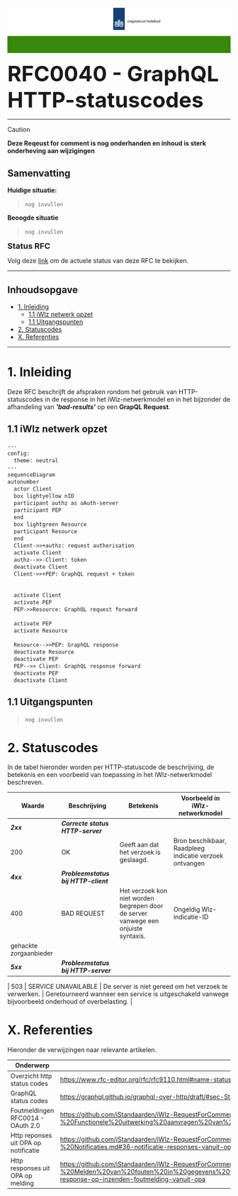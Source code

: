 ![header](../imagesrc/ZinBanner.png "template_header")

<font size="7">**RFC0040 - GraphQL HTTP-statuscodes**</font>

---

> [!CAUTION]
> **Deze Reqeust for comment is nog onderhanden en inhoud is sterk onderheving aan wijzigingen**

## Samenvatting

**Huidige situatie:**

>```nog invullen```

**Beoogde situatie**

>```nog invullen```

<font size="4">**Status RFC**</font>

Volg deze [link](https://github.com/iStandaarden/iWlz-RFC/issues/12) om de actuele status van deze RFC te bekijken.

---
## Inhoudsopgave
- [1. Inleiding](#1-inleiding)
  - [1.1 iWlz netwerk opzet](#11-iwlz-netwerk-opzet)
  - [1.1 Uitgangspunten](#11-uitgangspunten)
- [2. Statuscodes](#2-statuscodes)
- [X. Referenties](#x-referenties)


---
# 1. Inleiding
Deze RFC beschrijft de afspraken rondom het gebruik van HTTP-statuscodes in de response in het iWlz-netwerkmodel en in het bijzonder de afhandeling van ***'bad-results'*** op een **GrapQL Request**. 

## 1.1 iWlz netwerk opzet

```mermaid
---
config:
  theme: neutral
---
sequenceDiagram
autonumber
  actor Client
  box lightyellow nID
  participant authz as oAuth-server
  participant PEP
  end
  box lightgreen Resource
  participant Resource
  end
  Client->>+authz: request authorisation
  activate Client
  authz-->>-Client: token
  deactivate Client
  Client->>+PEP: GraphQL request + token
  

  activate Client
  activate PEP
  PEP->>Resource: GraphQL request forward
  
  activate PEP
  activate Resource

  Resource-->>PEP: GraphQL response
  deactivate Resource
  deactivate PEP
  PEP-->> Client: GraphQL response forward
  deactivate PEP
  deactivate Client

```



## 1.1 Uitgangspunten
>```nog invullen```

# 2. Statuscodes
In de tabel hieronder worden per HTTP-statuscode de beschrijving, de betekenis en een voorbeeld van toepassing in het iWlz-netwerkmodel beschreven.

| Waarde | Beschrijving | Betekenis | Voorbeeld in iWlz-netwerkmodel |
|--------|--------------|-----------|----------------------------------|
| _**2xx**_    | _**Correcte status HTTP-server**_  | | |
| 200    | OK | Geeft aan dat het verzoek is geslaagd. | Bron beschikbaar, Raadpleeg indicatie verzoek ontvangen |
| _**4xx**_     | _**Probleemstatus bij HTTP-client**_  | | |
| 400    | BAD REQUEST | Het verzoek kon niet worden begrepen door de server vanwege een onjuiste syntaxis. | Ongeldig Wlz-indicatie-ID |
gehackte zorgaanbieder |
| _**5xx**_    | _**Probleemstatus bij HTTP-server**_ | | |

| 503    | SERVICE UNAVAILABLE | De server is niet gereed om het verzoek te verwerken. | Geretourneerd wanneer een service is uitgeschakeld vanwege bijvoorbeeld onderhoud of overbelasting. |



# X. Referenties

Hieronder de verwijzingen naar relevante artikelen.

| Onderwerp                                  |                                                                          |
| ------------------------------------------ | ------------------------------------------------------------------------ |
| Overzicht http status codes | https://www.rfc-editor.org/rfc/rfc9110.html#name-status-codes |
| GraphQL status codes | https://graphql.github.io/graphql-over-http/draft/#sec-Status-Codes |
| Foutmeldingen RFC0014 - OAuth 2.0 | https://github.com/iStandaarden/iWlz-RequestForComment/blob/main/RFC/RFC0014%20-%20Functionele%20uitwerking%20aanvragen%20van%20autorisatie.md#6-foutmeldingen |
| Http reponses uit OPA op notificatie | https://github.com/iStandaarden/iWlz-RequestForComment/blob/main/RFC/RFC0008%20-%20Notificaties.md#36-notificatie-responses-vanuit-opa |
| Http responses uit OPA op melding | https://github.com/iStandaarden/iWlz-RequestForComment/blob/main/RFC/RFC0018%20-%20Melden%20van%20fouten%20in%20gegevens%20volgens%20iStandaard%20iWlz.md#36-response-op-inzenden-foutmelding-vanuit-opa |



